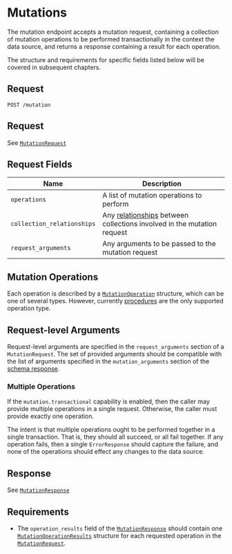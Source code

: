 # Mutations

The mutation endpoint accepts a mutation request, containing a collection of mutation operations to be performed transactionally in the context the data source, and returns a response containing a result for each operation.

The structure and requirements for specific fields listed below will be covered in subsequent chapters.

## Request

```
POST /mutation
```

## Request

See [`MutationRequest`](../../reference/types.md#mutationrequest)

## Request Fields

| Name                       | Description                                                                                           |
| -------------------------- | ----------------------------------------------------------------------------------------------------- |
| `operations`               | A list of mutation operations to perform                                                              |
| `collection_relationships` | Any [relationships](../queries/relationships.md) between collections involved in the mutation request |
| `request_arguments`        | Any arguments to be passed to the mutation request                                                    |

## Mutation Operations

Each operation is described by a [`MutationOperation`](../../reference/types.md#mutationoperation) structure, which can be one of several types. However, currently [procedures](./procedures.md) are the only supported operation type.

## Request-level Arguments

Request-level arguments are specified in the `request_arguments` section of a `MutationRequest`. The set of provided arguments should be compatible with the list of arguments specified in the `mutation_arguments` section of the [schema response](../schema/arguments.md).

### Multiple Operations

If the `mutation.transactional` capability is enabled, then the caller may provide multiple operations in a single request.
Otherwise, the caller must provide exactly one operation.

The intent is that multiple operations ought to be performed together in a single transaction.
That is, they should all succeed, or all fail together. If any operation fails, then a single `ErrorResponse` should capture
the failure, and none of the operations should effect any changes to the data source.

## Response

See [`MutationResponse`](../../reference/types.md#mutationresponse)

## Requirements

- The `operation_results` field of the [`MutationResponse`](../../reference/types.md#mutationresponse) should contain one [`MutationOperationResults`](../../reference/types.md#mutationoperationresults) structure for each requested operation in the [`MutationRequest`](../../reference/types.md#mutationrequest).
